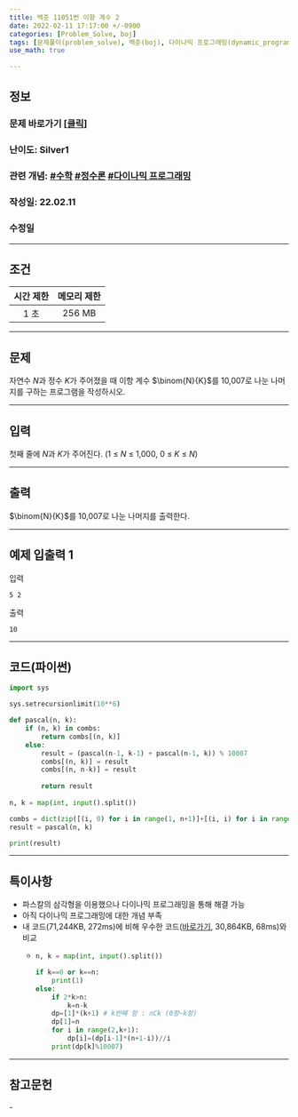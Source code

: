 ```yaml
---
title: 백준 11051번 이항 계수 2
date: 2022-02-11 17:17:00 +/-0900
categories: [Problem_Solve, boj]
tags: [문제풀이(problem_solve), 백준(boj), 다이나믹 프로그래밍(dynamic_programming)]
use_math: true

---
```

## 정보
### 문제 바로가기 [[클릭](https://www.acmicpc.net/problem/11051)]
### 난이도: Silver1
### 관련 개념: [#수학](https://www.acmicpc.net/problemset?sort=ac_desc&algo=124) [#정수론](https://www.acmicpc.net/problemset?sort=ac_desc&algo=95) [#다이나믹 프로그래밍](https://www.acmicpc.net/problem/tag/25)
### 작성일: 22.02.11
### 수정일

---
## 조건

시간 제한|메모리 제한
:---:|:---:
1 초|256 MB

---
## 문제
자연수 $N$과 정수 $K$가 주어졌을 때 이항 계수 
$\binom{N}{K}$를 10,007로 나눈 나머지를 구하는 프로그램을 작성하시오.

---
## 입력
첫째 줄에 $N$과 $K$가 주어진다. (1 ≤ $N$ ≤ 1,000, 0 ≤ $K$ ≤ $N$)

---
## 출력
$\binom{N}{K}$를 10,007로 나눈 나머지를 출력한다.

---
## 예제 입출력 1
입력
```
5 2
```

출력
```
10
```

---
## 코드(파이썬)
```python
import sys

sys.setrecursionlimit(10**6)

def pascal(n, k):
    if (n, k) in combs:
        return combs[(n, k)]
    else:
        result = (pascal(n-1, k-1) + pascal(n-1, k)) % 10007
        combs[(n, k)] = result
        combs[(n, n-k)] = result
        
        return result
        
n, k = map(int, input().split())

combs = dict(zip([(i, 0) for i in range(1, n+1)]+[(i, i) for i in range(1, n+1)], [1 for _ in range(1, n+1)]+[1 for _ in range(1, n+1)]))
result = pascal(n, k)

print(result)

```

---
## 특이사항
- 파스칼의 삼각형을 이용했으나 다이나믹 프로그래밍을 통해 해결 가능
- 아직 다이나믹 프로그래밍에 대한 개념 부족
- 내 코드(71,244KB, 272ms)에 비해 우수한 코드([바로가기](https://www.acmicpc.net/source/38891622), 30,864KB, 68ms)와 비교
  - ```python
    n, k = map(int, input().split())

    if k==0 or k==n:
        print(1)
    else:
        if 2*k>n:
            k=n-k
        dp=[1]*(k+1) # k번째 항 : nCk (0항~k항)
        dp[1]=n
        for i in range(2,k+1):
            dp[i]=(dp[i-1]*(n+1-i))//i
        print(dp[k]%10007)
    ```
  
---
## 참고문헌
\-
